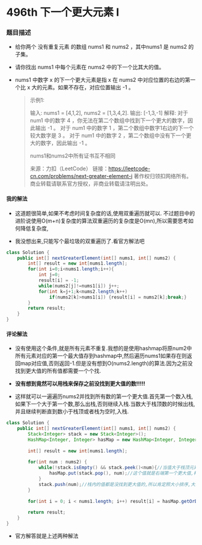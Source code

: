 # 496th 下一个更大元素 I

### 题目描述

- 给你两个 没有重复元素 的数组 nums1 和 nums2 ，其中nums1 是 nums2 的子集。

- 请你找出 nums1 中每个元素在 nums2 中的下一个比其大的值。

- nums1 中数字 x 的下一个更大元素是指 x 在 nums2 中对应位置的右边的第一个比 x 大的元素。如果不存在，对应位置输出 -1 。

  > 示例1:
  >
  > 输入: nums1 = [4,1,2], nums2 = [1,3,4,2].
  > 输出: [-1,3,-1]
  > 解释:
  >     对于 num1 中的数字 4 ，你无法在第二个数组中找到下一个更大的数字，因此输出 -1 。
  >     对于 num1 中的数字 1 ，第二个数组中数字1右边的下一个较大数字是 3 。
  >     对于 num1 中的数字 2 ，第二个数组中没有下一个更大的数字，因此输出 -1 。
  >
  > nums1和nums2中所有证书互不相同
  >
  > 来源：力扣（LeetCode）
  > 链接：https://leetcode-cn.com/problems/next-greater-element-i
  > 著作权归领扣网络所有。商业转载请联系官方授权，非商业转载请注明出处。

#### 我的解法

- 这道题很简单,如果不考虑时间复杂度的话,使用双重遍历就可以. 不过题目中的进阶说使用O(m+n)复杂度的算法双重遍历的复杂度是O(mn),所以需要思考如何降低复杂度,

- 我没想出来,只能写个最垃圾的双重遍历了.看官方解法吧

```java
class Solution {
    public int[] nextGreaterElement(int[] nums1, int[] nums2) {
        int[] result = new int[nums1.length];
        for(int i=0;i<nums1.length;i++){
            int j=0;
            result[i] = -1;
            while(nums2[j]!=nums1[i]) j++;
            for(int k=j+1;k<nums2.length;k++)
                if(nums2[k]>nums1[i]) {result[i] = nums2[k];break;}
        }
        return result;
    }
}
```

#### 评论解法

- 没有使用这个条件,就是所有元素不重复.我想的是使用hashmap将原num2中所有元素对应的第一个最大值存到hashmap中,然后遍历nums1如果存在则返回map对应值,否则返回-1.但是没有想到O(nums2.length)的算法.因为之前没找到更大值的所有值都需要一个个找.

- **没有想到竟然可以用栈来保存之前没找到更大值的数!!!!!**

- 这样就可以一遍遍历nums2并找到所有数的第一个更大值.首先第一个数入栈,如果下一个大于第一个数,那么出栈,否则继续入栈.当数大于栈顶数的时候出栈,并且继续判断直到数小于栈顶或者栈为空时,入栈.

   

```java
class Solution {
    public int[] nextGreaterElement(int[] nums1, int[] nums2) {
        Stack<Integer> stack = new Stack<Integer>();
        HashMap<Integer, Integer> hasMap = new HashMap<Integer, Integer>();
        
        int[] result = new int[nums1.length];
        
        for(int num : nums2) {
            while(!stack.isEmpty() && stack.peek()<num){//当值大于栈顶元素时,出栈
                hasMap.put(stack.pop(), num);//这个值就是右端第一个更大值,构造映射关系
            }
            stack.push(num);//栈内的值都是没找到更大值的,所以肯定照大小排序,大的在下
        }
        
        for(int i = 0; i < nums1.length; i++) result[i] = hasMap.getOrDefault(nums1[i], -1);//没找到就是-1
            
        return result;
    }
}
```

- 官方解答就是上述两种解法